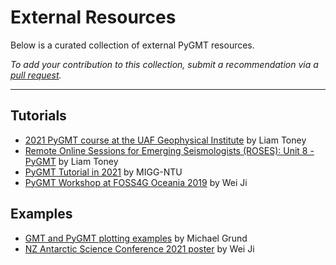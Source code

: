 # External Resources

Below is a curated collection of external PyGMT resources.

*To add your contribution to this collection, submit a recommendation via a
[pull request](https://github.com/GenericMappingTools/pygmt/blob/master/doc/user_contributions.md).*

---

## Tutorials

- [2021 PyGMT course at the UAF Geophysical Institute](https://github.com/liamtoney/gi-pygmt-2021) by Liam Toney
- [Remote Online Sessions for Emerging Seismologists (ROSES): Unit 8 - PyGMT](https://www.iris.edu/hq/inclass/lesson/728) by Liam Toney
- [PyGMT Tutorial in 2021](https://github.com/MIGG-NTU/PyGMT2021) by MIGG-NTU
- [PyGMT Workshop at FOSS4G Oceania 2019](https://github.com/GenericMappingTools/foss4g2019oceania) by Wei Ji

## Examples

- [GMT and PyGMT plotting examples](https://github.com/michaelgrund/GMT-plotting) by Michael Grund
- [NZ Antarctic Science Conference 2021 poster](https://github.com/weiji14/nzasc2021) by Wei Ji
